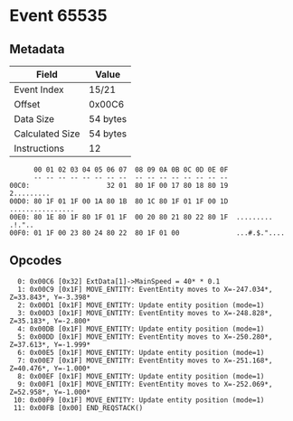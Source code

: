 # Event 65535

## Metadata

| Field           | Value    |
|-----------------|----------|
| Event Index     | 15/21    |
| Offset          | 0x00C6   |
| Data Size       | 54 bytes |
| Calculated Size | 54 bytes |
| Instructions    | 12       |

```
      00 01 02 03 04 05 06 07  08 09 0A 0B 0C 0D 0E 0F
      -- -- -- -- -- -- -- --  -- -- -- -- -- -- -- --
00C0:                   32 01  80 1F 00 17 80 18 80 19        2.........
00D0: 80 1F 01 1F 00 1A 80 1B  80 1C 80 1F 01 1F 00 1D  ................
00E0: 80 1E 80 1F 80 1F 01 1F  00 20 80 21 80 22 80 1F  ......... .!."..
00F0: 01 1F 00 23 80 24 80 22  80 1F 01 00              ...#.$."....    
```

## Opcodes

```
  0: 0x00C6 [0x32] ExtData[1]->MainSpeed = 40* * 0.1
  1: 0x00C9 [0x1F] MOVE_ENTITY: EventEntity moves to X=-247.034*, Z=33.843*, Y=-3.398*
  2: 0x00D1 [0x1F] MOVE_ENTITY: Update entity position (mode=1)
  3: 0x00D3 [0x1F] MOVE_ENTITY: EventEntity moves to X=-248.828*, Z=35.183*, Y=-2.800*
  4: 0x00DB [0x1F] MOVE_ENTITY: Update entity position (mode=1)
  5: 0x00DD [0x1F] MOVE_ENTITY: EventEntity moves to X=-250.280*, Z=37.613*, Y=-1.999*
  6: 0x00E5 [0x1F] MOVE_ENTITY: Update entity position (mode=1)
  7: 0x00E7 [0x1F] MOVE_ENTITY: EventEntity moves to X=-251.168*, Z=40.476*, Y=-1.000*
  8: 0x00EF [0x1F] MOVE_ENTITY: Update entity position (mode=1)
  9: 0x00F1 [0x1F] MOVE_ENTITY: EventEntity moves to X=-252.069*, Z=52.958*, Y=-1.000*
 10: 0x00F9 [0x1F] MOVE_ENTITY: Update entity position (mode=1)
 11: 0x00FB [0x00] END_REQSTACK()
```
